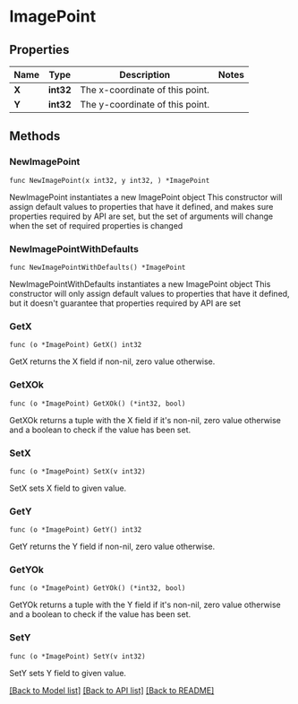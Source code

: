 # ImagePoint

## Properties

Name | Type | Description | Notes
------------ | ------------- | ------------- | -------------
**X** | **int32** | The x-coordinate of this point. | 
**Y** | **int32** | The y-coordinate of this point. | 

## Methods

### NewImagePoint

`func NewImagePoint(x int32, y int32, ) *ImagePoint`

NewImagePoint instantiates a new ImagePoint object
This constructor will assign default values to properties that have it defined,
and makes sure properties required by API are set, but the set of arguments
will change when the set of required properties is changed

### NewImagePointWithDefaults

`func NewImagePointWithDefaults() *ImagePoint`

NewImagePointWithDefaults instantiates a new ImagePoint object
This constructor will only assign default values to properties that have it defined,
but it doesn't guarantee that properties required by API are set

### GetX

`func (o *ImagePoint) GetX() int32`

GetX returns the X field if non-nil, zero value otherwise.

### GetXOk

`func (o *ImagePoint) GetXOk() (*int32, bool)`

GetXOk returns a tuple with the X field if it's non-nil, zero value otherwise
and a boolean to check if the value has been set.

### SetX

`func (o *ImagePoint) SetX(v int32)`

SetX sets X field to given value.


### GetY

`func (o *ImagePoint) GetY() int32`

GetY returns the Y field if non-nil, zero value otherwise.

### GetYOk

`func (o *ImagePoint) GetYOk() (*int32, bool)`

GetYOk returns a tuple with the Y field if it's non-nil, zero value otherwise
and a boolean to check if the value has been set.

### SetY

`func (o *ImagePoint) SetY(v int32)`

SetY sets Y field to given value.



[[Back to Model list]](../README.md#documentation-for-models) [[Back to API list]](../README.md#documentation-for-api-endpoints) [[Back to README]](../README.md)


